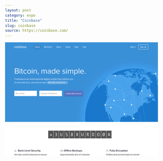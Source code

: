 ```yaml
---
layout: post
category: expo
title: "Coinbase"
slug: coinbase
source: https://coinbase.com/
---
```


<img src="/screenshots/coinbase.jpg">
